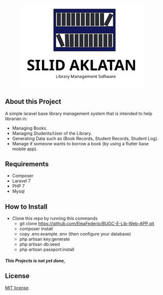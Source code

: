 
<p align="center"><img src="public/logo/SilidAklatan.svg" width="400"></p>

## About this Project

A simple laravel base library management  system that is intended to help librarian in:

- Managing Books.
- Managing Students/User of the Library.
- Generating Data such as (Book Records, Student Records, Student Log).
- Manage if someone wants to borrow a book (by using a flutter base mobile app).

## Requirements
- Composer
- Laravel 7
- PHP 7
- Mysql

## How to Install
* Clone this repo by running this commands 
    *   git clone https://github.com/EleaFederio/BUGC-E-Lib-Web-APP.git
    *   composer install
    *   copy .env.example .env (then configure your database)
    *   php artisan key:generate
    *   php artisan db:seed
    *   php artisan passport:install
    
##### This Projects is not yet done, 

## License

[MIT license](https://opensource.org/licenses/MIT).
